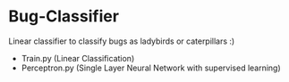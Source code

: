 # Bug-Classifier
Linear classifier to classify bugs as ladybirds or caterpillars :)
- Train.py (Linear Classification)
- Perceptron.py (Single Layer Neural Network with supervised learning)
